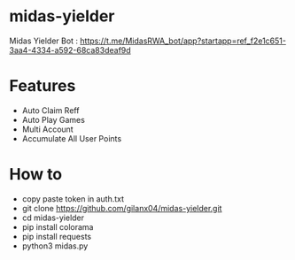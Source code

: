 # midas-yielder
Midas Yielder Bot : https://t.me/MidasRWA_bot/app?startapp=ref_f2e1c651-3aa4-4334-a592-68ca83deaf9d
# Features
- Auto Claim Reff
- Auto Play Games
- Multi Account
- Accumulate All User Points
# How to
- copy paste token in auth.txt
- git clone https://github.com/gilanx04/midas-yielder.git
- cd midas-yielder
- pip install colorama
- pip install requests
- python3 midas.py

